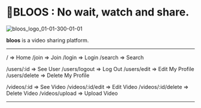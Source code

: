 # 🌌BLOOS : No wait, watch and share.

![bloos_logo_01-01-300-01-01](https://user-images.githubusercontent.com/70316567/123955231-59f60b80-d9e4-11eb-81d6-180bb479e618.png)

**bloos** is a video sharing platform.

---

/ => Home
/join => Join
/login => Login
/search => Search

/users/:id => See User
/users/logout => Log Out
/users/edit => Edit My Profile
/users/delete => Delete My Profile

/videos/:id => See Video
/videos/:id/edit => Edit Video
/videos/:id/delete => Delete Video
/videos/upload => Upload Video

---
